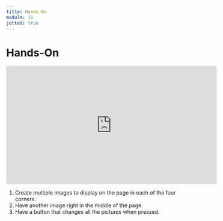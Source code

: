 ```yaml
---
title: Hands On
module: 11
jotted: true
---
```


# Hands-On

<iframe width="560" height="315" src="https://www.youtube.com/embed/kSHKNdTrY8Q" frameborder="0" allow="accelerometer; autoplay; encrypted-media; gyroscope; picture-in-picture" allowfullscreen></iframe>

<div id="jotted-demo-1" class="jotted-theme-stacked"></div>

<script>
    new Jotted(document.querySelector("#jotted-demo-1"), {
    files: [
        {
            type: "js",
            hide: false,
            url:"https://raw.githubusercontent.com/Montana-Media-Arts/441-WebTech-Spring2019/master/Week%2011%20Examples/handsonscript.js"
        },
        {
            type: "html",
            hide: false,
            url:"https://raw.githubusercontent.com/Montana-Media-Arts/441-WebTech-Spring2019/master/Week%2011%20Examples/HandsOnExample.html"

    }],
    showBlank: false,
    showResult: true,
    runScripts: true,
    plugins: [
        { name: 'ace', options: { "maxLines": 100, "Lines": 100 } },
        // { name: 'console', options: { autoClear: true } },
    ]
});
</script>

1. Create multiple images to display on the page in each of the four corners.
2. Have another image right in the middle of the page.
3. Have a button that changes all the pictures when pressed.